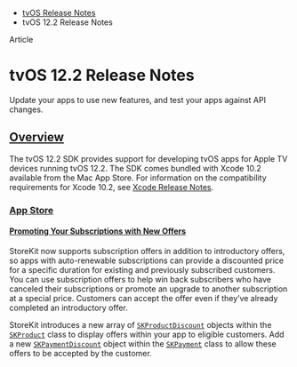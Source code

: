 - [tvOS Release Notes](https://developer.apple.com/documentation/tvos-release-notes)
- tvOS 12.2 Release Notes

Article

# tvOS 12.2 Release Notes

Update your apps to use new features, and test your apps against API changes.

## [Overview](https://developer.apple.com/documentation/tvos-release-notes/tvos-12_2-release-notes#overview)

The tvOS 12.2 SDK provides support for developing tvOS apps for Apple TV devices running tvOS 12.2. The SDK comes bundled with Xcode 10.2 available from the Mac App Store. For information on the compatibility requirements for Xcode 10.2, see [Xcode Release Notes](https://developer.apple.com/documentation/Xcode-Release-Notes).

### [App Store](https://developer.apple.com/documentation/tvos-release-notes/tvos-12_2-release-notes#App-Store)

#### [Promoting Your Subscriptions with New Offers](https://developer.apple.com/documentation/tvos-release-notes/tvos-12_2-release-notes#Promoting-Your-Subscriptions-with-New-Offers)

StoreKit now supports subscription offers in addition to introductory offers, so apps with auto-renewable subscriptions can provide a discounted price for a specific duration for existing and previously subscribed customers. You can use subscription offers to help win back subscribers who have canceled their subscriptions or promote an upgrade to another subscription at a special price. Customers can accept the offer even if they’ve already completed an introductory offer.

StoreKit introduces a new array of [`SKProductDiscount`](https://developer.apple.com/documentation/StoreKit/SKProductDiscount) objects within the [`SKProduct`](https://developer.apple.com/documentation/StoreKit/SKProduct) class to display offers within your app to eligible customers. Add a new [`SKPaymentDiscount`](https://developer.apple.com/documentation/StoreKit/SKPaymentDiscount) object within the [`SKPayment`](https://developer.apple.com/documentation/StoreKit/SKPayment) class to allow these offers to be accepted by the customer.
